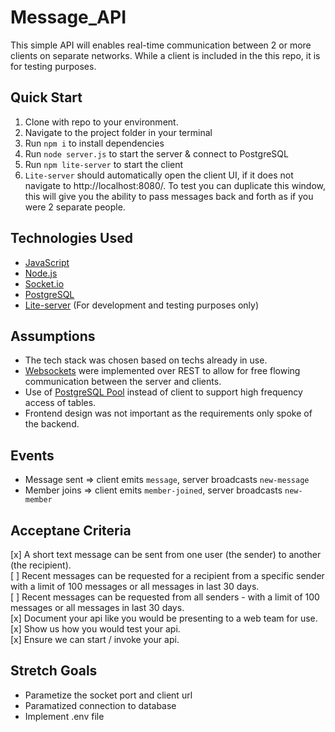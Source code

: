 # Message_API
This simple API will enables real-time communication between 2 or more clients on separate networks. While a client is included in the this repo, it is for testing purposes.

## Quick Start
1. Clone with repo to your environment.
1. Navigate to the project folder in your terminal
1. Run `npm i` to install dependencies
1. Run `node server.js` to start the server & connect to PostgreSQL
1. Run `npm lite-server` to start the client
1. `Lite-server` should automatically open the client UI, if it does not navigate to http://localhost:8080/. To test you can duplicate this window, this will give you the ability to pass messages back and forth as if you were 2 separate people.

## Technologies Used
- [JavaScript](https://www.javascript.com/)
- [Node.js](https://nodejs.org/en/)
- [Socket.io](https://socket.io/)
- [PostgreSQL](https://www.postgresql.org/)
- [Lite-server](https://www.npmjs.com/package/lite-server) (For development and testing purposes only)

## Assumptions
- The tech stack was chosen based on techs already in use.
- [Websockets](https://www.educba.com/websocket-vs-rest/) were implemented over REST to allow for free flowing communication between the server and clients.
- Use of [PostgreSQL Pool](https://node-postgres.com/features/pooling) instead of client to support high frequency access of tables.
- Frontend design was not important as the requirements only spoke of the backend.

## Events
  - Message sent => client emits `message`, server broadcasts `new-message`
  - Member joins => client emits `member-joined`, server broadcasts `new-member`

## Acceptane Criteria
[x] A short text message can be sent from one user (the sender) to another
(the recipient).  
[ ] Recent messages can be requested for a recipient from a specific sender with a limit of 100 messages or all messages in last 30 days.  
[ ] Recent messages can be requested from all senders - with a limit of 100
messages or all messages in last 30 days.  
[x] Document your api like you would be presenting to a web team for use.  
[x] Show us how you would test your api.  
[x] Ensure we can start / invoke your api.  

## Stretch Goals
  - Parametize the socket port and client url
  - Paramatized connection to database
  - Implement .env file

